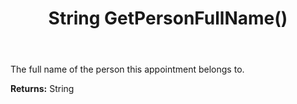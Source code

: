 ﻿---
uid: crmscript_ref_NSAppointmentSyncData_GetPersonFullName
title: String GetPersonFullName()
intellisense: NSAppointmentSyncData.GetPersonFullName
keywords: NSAppointmentSyncData, GetPersonFullName
so.topic: reference
---

The full name of the person this appointment belongs to.

**Returns:** String


